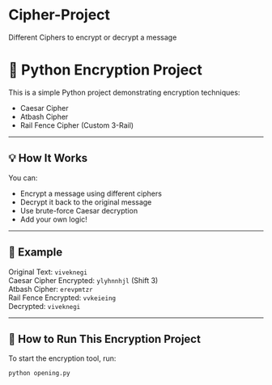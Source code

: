 # Cipher-Project
Different Ciphers to encrypt or decrypt a message
# 🔐 Python Encryption Project

This is a simple Python project demonstrating encryption techniques:

- Caesar Cipher
- Atbash Cipher
- Rail Fence Cipher (Custom 3-Rail)

---

## 💡 How It Works

You can:
- Encrypt a message using different ciphers
- Decrypt it back to the original message
- Use brute-force Caesar decryption
- Add your own logic!

---

## 🔢 Example

Original Text: `viveknegi`  
Caesar Cipher Encrypted: `ylyhnnhjl` (Shift 3)  
Atbash Cipher: `erevpmtzr`  
Rail Fence Encrypted: `vvkeieing`  
Decrypted: `viveknegi`

---

## 🔐 How to Run This Encryption Project

To start the encryption tool, run:

```bash
python opening.py
